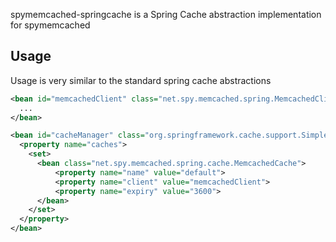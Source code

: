 spymemcached-springcache is a Spring Cache abstraction implementation for spymemcached

Usage
-----

Usage is very similar to the standard spring cache abstractions

```xml
<bean id="memcachedClient" class="net.spy.memcached.spring.MemcachedClientFactoryBean">
  ...
</bean>

<bean id="cacheManager" class="org.springframework.cache.support.SimpleCacheManager">
  <property name="caches">
    <set>
      <bean class="net.spy.memcached.spring.cache.MemcachedCache">
          <property name="name" value="default">
          <property name="client" value="memcachedClient">
          <property name="expiry" value="3600">
      </bean>
    </set>
  </property>
</bean>
```
